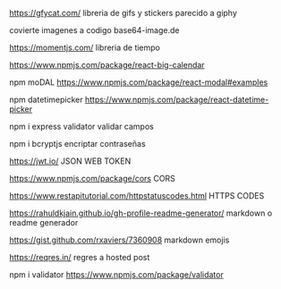 https://gfycat.com/  libreria de gifs y stickers parecido a giphy

covierte imagenes a codigo  base64-image.de

https://momentjs.com/ libreria de tiempo

https://www.npmjs.com/package/react-big-calendar

npm moDAL https://www.npmjs.com/package/react-modal#examples

npm datetimepicker https://www.npmjs.com/package/react-datetime-picker

npm i express validator validar campos

npm i bcryptjs encriptar contraseñas

https://jwt.io/ JSON WEB TOKEN

https://www.npmjs.com/package/cors CORS

https://www.restapitutorial.com/httpstatuscodes.html HTTPS CODES

https://rahuldkjain.github.io/gh-profile-readme-generator/ markdown o readme generador

https://gist.github.com/rxaviers/7360908  markdown emojis

https://reqres.in/ regres a hosted post

npm i validator https://www.npmjs.com/package/validator
